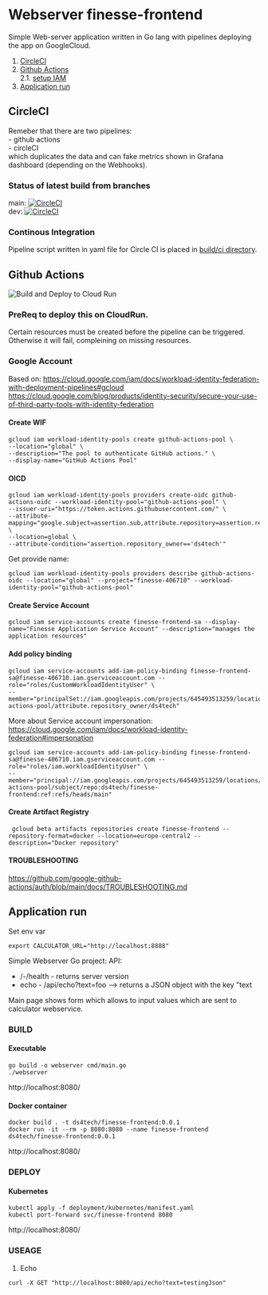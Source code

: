 # Webserver finesse-frontend

Simple Web-server application written in Go lang with pipelines deploying the app on GoogleCloud.

1. [CircleCI](#circleCI)
2. [Github Actions](#gha) <br>
   2.1. [setup IAM](#iam) <br>
3. [Application run](#app)

## CircleCI  <a name="circleCI"></a>
Remeber that there are two pipelines:<br>
	- github actions <br>
	- circleCI <br>
which duplicates the data and can fake metrics shown in Grafana dashboard (depending on the Webhooks).

### Status of latest build from branches
main:
[![CircleCI](https://dl.circleci.com/status-badge/img/gh/ds4tech/finesse-frontend/tree/main.svg?style=svg)](https://dl.circleci.com/status-badge/redirect/gh/ds4tech/finesse-frontend/tree/main)
<br/>
dev:
[![CircleCI](https://dl.circleci.com/status-badge/img/gh/ds4tech/finesse-frontend/tree/dev.svg?style=svg)](https://dl.circleci.com/status-badge/redirect/gh/ds4tech/finesse-frontend/tree/dev)

### Continous Integration <a name="ci"></a>
Pipeline script written in yaml file for Circle CI is placed in [build/ci directory](https://github.com/ds4tech/finesse-frontend/blob/dev/.circleci/config.yml).  <br>


## Github Actions <a name="gha"></a>
![Build and Deploy to Cloud Run](https://github.com/ds4tech/finesse-frontend/actions/workflows/deploy-cloudrun.yml/badge.svg)

### PreReq to deploy this on CloudRun.
Certain resources must be created before the pipeline can be triggered. Otherwise it will fail, compleining on missing resources.
 
### Google Account
Based on:
https://cloud.google.com/iam/docs/workload-identity-federation-with-deployment-pipelines#gcloud
https://cloud.google.com/blog/products/identity-security/secure-your-use-of-third-party-tools-with-identity-federation

#### Create WIF <a name="iam"></a>
```
gcloud iam workload-identity-pools create github-actions-pool \
--location="global" \
--description="The pool to authenticate GitHub actions." \
--display-name="GitHub Actions Pool"
```
#### OICD
```
gcloud iam workload-identity-pools providers create-oidc github-actions-oidc --workload-identity-pool="github-actions-pool" \
--issuer-uri="https://token.actions.githubusercontent.com/" \
--attribute-mapping="google.subject=assertion.sub,attribute.repository=assertion.repository,attribute.repository_owner=assertion.repository_owner,attribute.branch=assertion.sub.extract('/heads/{branch}/')" \
--location=global \
--attribute-condition="assertion.repository_owner=='ds4tech'"
```
Get provide name:
```
gcloud iam workload-identity-pools providers describe github-actions-oidc --location="global" --project="finesse-406710" --workload-identity-pool="github-actions-pool"
```
#### Create Service Account
```
gcloud iam service-accounts create finesse-frontend-sa --display-name="Finesse Application Service Account" --description="manages the application resources"
```

#### Add policy binding
```
gcloud iam service-accounts add-iam-policy-binding finesse-frontend-sa@finesse-406710.iam.gserviceaccount.com --role="roles/CustomWorkloadIdentityUser" \
--member="principalSet://iam.googleapis.com/projects/645493513259/locations/global/workloadIdentityPools/github-actions-pool/attribute.repository_owner/ds4tech"
```
More about Service account impersonation: https://cloud.google.com/iam/docs/workload-identity-federation#impersonation

```
gcloud iam service-accounts add-iam-policy-binding finesse-frontend-sa@finesse-406710.iam.gserviceaccount.com --role="roles/iam.workloadIdentityUser" \
--member="principal://iam.googleapis.com/projects/645493513259/locations/global/workloadIdentityPools/github-actions-pool/subject/repo:ds4tech/finesse-frontend:ref:refs/heads/main"
```

#### Create Artifact Registry
```
 gcloud beta artifacts repositories create finesse-frontend --repository-format=docker --location=europe-central2 --description="Docker repository"
```

#### TROUBLESHOOTING
https://github.com/google-github-actions/auth/blob/main/docs/TROUBLESHOOTING.md



## Application run <a name="app"></a>

Set env var
```
export CALCULATOR_URL="http://localhost:8888"
```

Simple Webserver Go project:
API:
- /-/health - returns server version 
- echo - /api/echo?text=foo --> returns a JSON object with the key "text

Main page shows form which allows to input values which are sent to calculator webservice.

### BUILD <a name="build"></a>

#### Executable <a name="build.exe"></a>
```
go build -o webserver cmd/main.go 
./webserver
```

http://localhost:8080/

#### Docker container <a name="build.docker"></a>
```
docker build . -t ds4tech/finesse-frontend:0.0.1
docker run -it --rm -p 8080:8080 --name finesse-frontend ds4tech/finesse-frontend:0.0.1
```

http://localhost:8080/

### DEPLOY <a name="deploy"></a>

#### Kubernetes <a name="deploy.k8s"></a>
```
kubectl apply -f deployment/kubernetes/manifest.yaml
kubectl port-forward svc/finesse-frontend 8080
```

http://localhost:8080/

### USEAGE <a name="usage"></a>

1. Echo
```
curl -X GET "http://localhost:8080/api/echo?text=testingJson"
```

